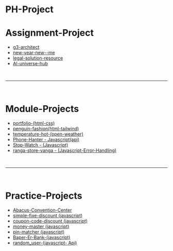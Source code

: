 # PH-Project

# Assignment-Project

- [g3-architect](https://programmershipon.github.io/PH-Project/g3-architect/)
- [new-year-new--me](https://programmershipon.github.io/PH-Project/new-year-new--me/)
- [legal-solution-resource](https://programmershipon.github.io/PH-Project/legal-solution-resource/)
- [AI-universe-hub](https://programmershipon.github.io/PH-Project/AI-universe-hub/)

<br/>
<hr/>
<br/>

# Module-Projects

- [portfolio-(html-css)](https://programmershipon.github.io/PH-Project/Portfolio/)
- [penguin-fashion(html-tailwind)](https://programmershipon.github.io/PH-Project/penguin-fashion/)
- [temperature-hot-(open-weather)](https://programmershipon.github.io/PH-Project/Portfolio/)
- [Phone-Hanter - Javascript(api)](https://programmershipon.github.io/PH-Project/Phone-Hanter/)
- [Stop-Watch - (Javascript)](https://programmershipon.github.io/PH-Project/Stop-Watch/)
- [ranga-store-vanga - (Javascript-Error-Handling)](https://programmershipon.github.io/PH-Project/ranga-store-vanga/)

<br/>
<hr/>
<br/>

# Practice-Projects

- [Abacus-Convention-Center](https://programmershipon.github.io/PH-Project/Abacus-Convention-Center/)
- [simple-fixe-discount (javascript)](https://programmershipon.github.io/PH-Project/Discount-calculator/simple-fixe-discount/)
- [coupon-code-discount (javascript)](https://programmershipon.github.io/PH-Project/Discount-calculator/coupon-code-discount/)
- [money-master (javascript)](https://programmershipon.github.io/PH-Project/money-master/)
- [pin-matcher (javascript)](https://programmershipon.github.io/PH-Project/pin-matcher/)
- [Baper-Er-Bank-(javascript)](https://programmershipon.github.io/PH-Project/Baper-Er-Bank/)
- [random_user-(javascript- Api)](https://programmershipon.github.io/PH-Project/random_user/)
